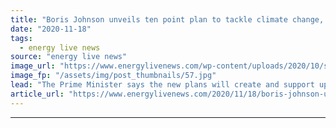 ```yaml
---
title: "Boris Johnson unveils ten point plan to tackle climate change, deliver net zero and launch a ‘green industrial revolution’"
date: "2020-11-18"
tags: 
  - energy live news
source: "energy live news"
image_url: "https://www.energylivenews.com/wp-content/uploads/2020/10/shutterstock_1490930162-1.jpg"
image_fp: "/assets/img/post_thumbnails/57.jpg"
lead: "The Prime Minister says the new plans will create and support up to 250,000 British jobs while allowing the UK to ‘forge ahead with eradicating its contribution to climate change by 2050’"
article_url: "https://www.energylivenews.com/2020/11/18/boris-johnson-unveils-ten-point-plan-to-tackle-climate-change-deliver-net-zero-and-launch-a-green-industrial-revolution/"
---
```


---
